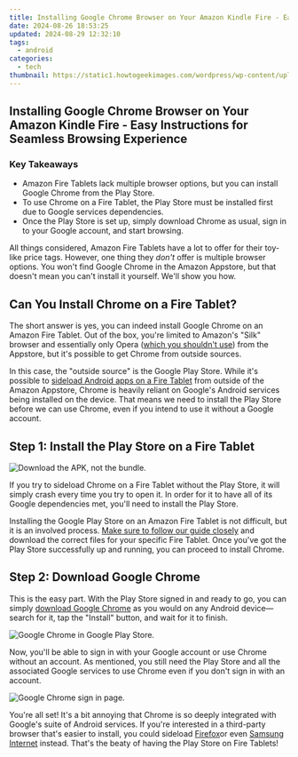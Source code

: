 ```yaml
---
title: Installing Google Chrome Browser on Your Amazon Kindle Fire - Easy Instructions for Seamless Browsing Experience
date: 2024-08-26 18:53:25
updated: 2024-08-29 12:32:10
tags:
  - android
categories:
  - tech
thumbnail: https://static1.howtogeekimages.com/wordpress/wp-content/uploads/2024/04/fire-tablet-chrome.png
---
```


## Installing Google Chrome Browser on Your Amazon Kindle Fire - Easy Instructions for Seamless Browsing Experience

### Key Takeaways

* Amazon Fire Tablets lack multiple browser options, but you can install Google Chrome from the Play Store.
* To use Chrome on a Fire Tablet, the Play Store must be installed first due to Google services dependencies.
* Once the Play Store is set up, simply download Chrome as usual, sign in to your Google account, and start browsing.

 All things considered, Amazon Fire Tablets have a lot to offer for their toy-like price tags. However, one thing they _don't_ offer is multiple browser options. You won't find Google Chrome in the Amazon Appstore, but that doesn't mean you can't install it yourself. We'll show you how.

##  Can You Install Chrome on a Fire Tablet?

 The short answer is yes, you can indeed install Google Chrome on an Amazon Fire Tablet. Out of the box, you're limited to Amazon's "Silk" browser and essentially only Opera ([which you shouldn't use](https://www.spacebar.news/stop-using-opera-browser/)) from the Appstore, but it's possible to get Chrome from outside sources.

 In this case, the "outside source" is the Google Play Store. While it's possible to [sideload Android apps on a Fire Tablet](https://screen-mirroring-recording.techidaily.com/a-comparison-of-best-linux-screenshare-utilities/) from outside of the Amazon Appstore, Chrome is heavily reliant on Google's Android services being installed on the device. That means we need to install the Play Store before we can use Chrome, even if you intend to use it without a Google account.

##  Step 1: Install the Play Store on a Fire Tablet

![Download the APK, not the bundle.](https://static1.howtogeekimages.com/wordpress/wp-content/uploads/2023/08/2023-08-22_16-18-48.png) 

 If you try to sideload Chrome on a Fire Tablet without the Play Store, it will simply crash every time you try to open it. In order for it to have all of its Google dependencies met, you'll need to install the Play Store.

 Installing the Google Play Store on an Amazon Fire Tablet is not difficult, but it is an involved process. [Make sure to follow our guide closely](https://android-location.techidaily.com/how-to-fake-gps-on-android-without-mock-location-for-your-honor-magic-v2-drfone-by-drfone-virtual/) and download the correct files for your specific Fire Tablet. Once you've got the Play Store successfully up and running, you can proceed to install Chrome.

##  Step 2: Download Google Chrome

 This is the easy part. With the Play Store signed in and ready to go, you can simply [download Google Chrome](https://www.anrdoezrs.net/links/3607085/type/dlg/sid/UUhtgUeUpU2002546/https://play.google.com/store/apps/details?id=com.android.chrome&hl=en&gl=US) as you would on any Android device—search for it, tap the "Install" button, and wait for it to finish.

![Google Chrome in Google Play Store.](https://static1.howtogeekimages.com/wordpress/wp-content/uploads/2024/04/screenshot_20240402-152926.png) 

 Now, you'll be able to sign in with your Google account or use Chrome without an account. As mentioned, you still need the Play Store and all the associated Google services to use Chrome even if you don't sign in with an account.

![Google Chrome sign in page.](https://static1.howtogeekimages.com/wordpress/wp-content/uploads/2024/04/screenshot_20240402-153035.png) 

 You're all set! It's a bit annoying that Chrome is so deeply integrated with Google's suite of Android services. If you're interested in a third-party browser that's easier to install, you could sideload [Firefox](https://howto.techidaily.com/8-workable-fixes-to-the-sim-not-provisioned-mm2-error-on-samsung-galaxy-a14-5g-drfone-by-drfone-fix-android-problems-fix-android-problems/)or even [Samsung Internet](https://on-screen-recording.techidaily.com/new-streamline-your-screen-captures-with-4-methods/) instead. That's the beaty of having the Play Store on Fire Tablets!

<ins class="adsbygoogle"
     style="display:block"
     data-ad-format="autorelaxed"
     data-ad-client="ca-pub-7571918770474297"
     data-ad-slot="1223367746"></ins>



<ins class="adsbygoogle"
     style="display:block"
     data-ad-client="ca-pub-7571918770474297"
     data-ad-slot="8358498916"
     data-ad-format="auto"
     data-full-width-responsive="true"></ins>
